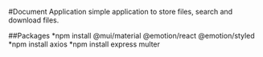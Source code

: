 #Document Application
simple application to store files, search and download files.

##Packages
*npm install @mui/material @emotion/react @emotion/styled
*npm install axios
*npm install express multer  
